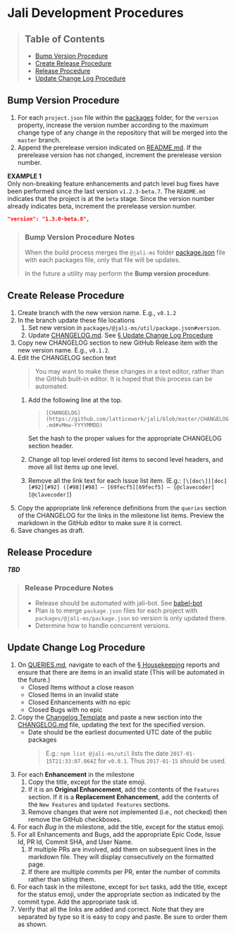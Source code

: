 # Jali Development Procedures

[//]: # (Keep lines to 72 characters to leave room for the preview     )
[//]: # (pane.                                                         )
[//]: # (Note: Comment format explained by:                            )
[//]: # (http://stackoverflow.com/a/32190021                           )

<!-- markdownlint-disable no-inline-html -->
<!-- cSpell:ignore -->

<!-- markdownlint-disable ul-style -->

> ## Table of Contents
>
> - [Bump Version Procedure](#bump-version-procedure)
> - [Create Release Procedure](#create-release-procedure)
> - [Release Procedure](#release-procedure)
> - [Update Change Log Procedure](#update-change-log-procedure)

<!-- markdownlint-enable ul-style -->

## Bump Version Procedure

1. For each `project.json` file within the [packages](../packages)
   folder, for the `version` property, increase the version number
   according to the maximum change type of any change in the repository
   that will be merged into the `master` branch.
1. Append the prerelease version indicated on [README.md](../README.md).
   If the prerelease version has not changed, increment the prerelease
   version number.

**EXAMPLE 1**<br>
Only non-breaking feature enhancements and patch level bug fixes
have been performed since the last version `v1.2.3-beta.7`. The
`README.md` indicates that the project is at the `beta` stage.
Since the version number already indicates beta, increment the
prerelease version number.<br>

```json
"version": "1.3.0-beta.8",
```

> ### Bump Version Procedure Notes
>
> When the build process merges the `@jali-ms` folder
> [package.json](../packages/@jali-ms/package.json) file with each
> packages file, only that file will be updates.
>
> In the future a utility may perform the **Bump version procedure**.

## Create Release Procedure

1. Create branch with the new version name. E.g., `v0.1.2`
1. In the branch update these file locations
   1. Set new version in  `packages/@jali-ms/util/package.json#version`.
   1. Update [CHANGELOG.md](./CHANGELOG.md). See [§ Update Change Log Procedure](#update-change-log-procedure)
1. Copy new CHANGELOG section to new GitHub Release item with the
   new version name. E.g., `v0.1.2`.
1. Edit the CHANGELOG section text
   > You may want to make these changes in a text editor, rather than
   > the GitHub built-in editor. It is hoped that this process can be
   > automated.
   1. Add the following line at the top.
      > `[CHANGELOG](https://github.com/latticework/jali/blob/master/CHANGELOG.md#vMmw-YYYYMMDD)`

      Set the hash to the proper values for the appropriate CHANGELOG
      section header.
   1. Change all top level ordered list items to second level headers, and
      move all list items up one level.
   1. Remove all the link text for each Issue list item. (E.g.:
      `[\[doc\]][doc] [#92][#92] ([#98][#98] — [69fecf5][69fecf5] — [@clavecoder][@clavecoder]`)
1. Copy the appropriate link reference definitions from the `queries`
   section of the CHANGELOG for the links in the milestone list items.
   Preview the markdown in the GitHub editor to make sure it is correct.
1. Save changes as draft.

<!-- markdownlint-disable ul-style -->

## Release Procedure

***TBD***

> ### Release Procedure Notes
>
> - Release should be automated with jali-bot. See [babel-bot][babel-bot]
> - Plan is to merge `package.json` files for each project with
>   `packages/@jali-ms/package.json` so version is only updated there.
> - Determine how to handle concurrent versions.

<!-- markdownlint-enable ul-style -->


## Update Change Log Procedure

1. On [QUERIES.md](/project/QUERIES.md), navigate to each of the [§ Housekeeping](/project/QUERIES.md#housekeeping)
   reports and ensure that there are items in an invalid state (This
   will be automated in the future.)
   - Closed Items without a close reason
   - Closed Items in an invalid state
   - Closed Enhancements with no epic
   - Closed Bugs with no epic
1. Copy the [Changelog Template](/project/CHANGELOG-TEMPLATE.md) and
   paste a new section into the [CHANGELOG.md](/CHANGELOG.md) file,
   updating the text for the specified version.
   - Date should be the earliest documented UTC date of the public
     packages
     > E.g.: `npm list @jali-ms/util` lists the date
     > `2017-01-15T21:33:07.064Z` for `v0.0.1`. Thus `2017-01-15` should
     > be used.
1. For each **Enhancement** in the milestone
   1. Copy the title, except for the state emoji.
   1. If it is an **Original Enhancement**, add the contents of the
      `Features` section. If it is a **Replacement Enhancement**, add
      the contents of the `New Features` and `Updated Features`
      sections.
   1. Remove changes that were not implemented (i.e., not checked) then
      remove the GitHub checkboxes.
1. For each *Bug* in the milestone, add the title, except for the status
   emoji.
1. For all Enhancements and Bugs, add the appropriate Epic Code, Issue
   Id, PR Id, Commit SHA, and User Name.
   1. If multiple PRs are involved, add them on subsequent lines in the
      markdown file. They will display consecutively on the formatted page.
   1. If there are multiple commits per PR, enter the number of commits
      rather than siting them.
1. For each task in the milestone, except for `bot` tasks, add the
   title, except for the status emoji, under the appropriate section as
   indicated by the commit type. Add the appropriate task id.
1. Verify that all the links are added and correct. Note that they are
   separated by type so it is easy to copy and paste. Be sure to order
   them as shown.

[babel-bot]: https://github.com/babel/babel-bot


